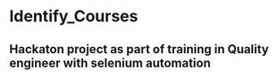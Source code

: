 # Identify_Courses
## Hackaton project as part of training in Quality engineer with selenium automation
